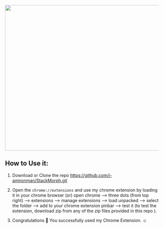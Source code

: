 <div align="center">
<img width="1200" height="475" alt="GHBanner" src="https://github.com/user-attachments/assets/0aa67016-6eaf-458a-adb2-6e31a0763ed6" />
</div>


## How to Use it:

1. Download or Clone the repo https://github.com/i-amironman/StackMorph.git

2. Open the `chrome://extensions` and use my chrome extension by loading it in your chrome browser 
            (or) 
   open chrome --> three dots (from top right) -->  extensions --> manage extensions --> load unpacked --> select the folder --> add to your chrome extension pinbar --> test it (to test the extension, download zip from any of the zip files provided in this repo ).

3. Congratulations 🎉 You successfully used my Chrome Extension. ☺️
